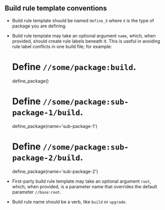 ## Build rule template conventions

* Build rule template should be named `define_X` where `X` is the type
  of package you are defining.

* Build rule template may take an optional argument `name`, which, when
  provided, should create rule labels beneath it.  This is useful in
  avoiding rule label conflicts in one build file; for example:

    # Define `//some/package:build`.
    define_package()

    # Define `//some/package:sub-package-1/build`.
    define_package(name='sub-package-1')

    # Define `//some/package:sub-package-2/build`.
    define_package(name='sub-package-2')

* First-party build rule template may take an optional argument `root`,
  which, when provided, is a parameter name that overrides the default
  parameter `//base:root`.

* Build rule name should be a verb, like `build` or `upgrade`.
